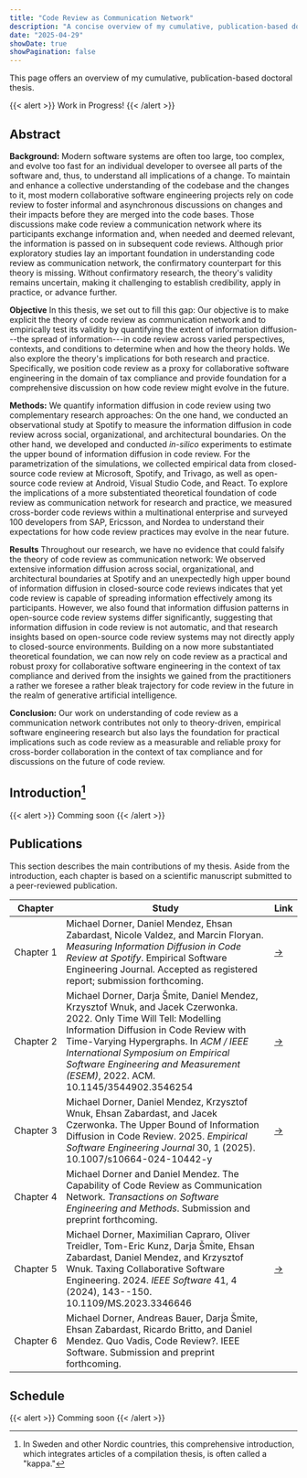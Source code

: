 ```yaml
---
title: "Code Review as Communication Network"
description: "A concise overview of my cumulative, publication-based doctoral thesis on code review as communication network"
date: "2025-04-29"
showDate: true
showPagination: false
---
```


This page offers an overview of my cumulative, publication-based doctoral thesis.

{{< alert >}}
Work in Progress!
{{< /alert >}}

## Abstract

**Background:** Modern software systems are often too large, too complex, and evolve too fast for an individual developer to oversee all parts of the software and, thus, to understand all implications of a change. To maintain and enhance a collective understanding of the codebase and the changes to it, most modern collaborative software engineering projects rely on code review to foster informal and asynchronous discussions on changes and their impacts before they are merged into the code bases. Those discussions make code review a communication network where its participants exchange information and, when needed and deemed relevant, the information is passed on in subsequent code reviews. Although prior exploratory studies lay an important foundation in understanding code review as communication network, the confirmatory counterpart for this theory is missing. Without confirmatory research, the theory's validity remains uncertain, making it challenging to establish credibility, apply in practice, or advance further.

**Objective** In this thesis, we set out to fill this gap: Our objective is to make explicit the theory of code review as communication network and to empirically test its validity by quantifying the extent of information diffusion---the spread of information---in code review across varied perspectives, contexts, and conditions to determine when and how the theory holds. We also explore the theory's implications for both research and practice. Specifically, we position code review as a proxy for collaborative software engineering in the domain of tax compliance and provide foundation for a comprehensive discussion on how code review might evolve in the future.

**Methods:** We quantify information diffusion in code review using two complementary research approaches: On the one hand, we conducted an observational study at Spotify to measure the information diffusion in code review across social, organizational, and architectural boundaries. On the other hand, we developed and conducted *in-silico* experiments to estimate the upper bound of information diffusion in code review. For the parametrization of the simulations, we collected empirical data from closed-source code review at Microsoft, Spotify, and Trivago, as well as open-source code review at Android, Visual Studio Code, and React. To explore the implications of a more substentiated theoretical foundation of code review as communication network for research and practice, we measured cross-border code reviews within a multinational enterprise and surveyed 100 developers from SAP, Ericsson, and Nordea to understand their expectations for how code review practices may evolve in the near future.

**Results** Throughout our research, we have no evidence that could falsify the theory of code review as communication network: We observed extensive information diffusion across social, organizational, and architectural boundaries at Spotify and an unexpectedly high upper bound of information diffusion in closed-source code reviews indicates that yet code review is capable of spreading information effectively among its participants. However, we also found that information diffusion patterns in open-source code review systems differ significantly, suggesting that information diffusion in code review is not automatic, and that research insights based on open-source code review systems may not directly apply to closed-source environments. Building on a now more substantiated theoretical foundation, we can now rely on code review as a practical and robust proxy for collaborative software engineering in the context of tax compliance and derived from the insights we gained from the practitioners a rather we foresee a rather bleak trajectory for code review in the future in the realm of generative artificial intelligence.

**Conclusion:** Our work on understanding of code review as a communication network contributes not only to theory-driven, empirical software engineering research but also lays the foundation for practical implications such as code review as a measurable and reliable proxy for cross-border collaboration in the context of tax compliance and for discussions on the future of code review.

## Introduction[^1]

[^1]: In Sweden and other Nordic countries, this comprehensive introduction, which integrates articles of a compilation thesis, is often called a "kappa."

{{< alert >}}
Comming soon
{{< /alert >}}

## Publications

This section describes the main contributions of my thesis. Aside from the introduction, each chapter is based on a scientific manuscript submitted to a peer-reviewed publication.

| Chapter | Study | Link |
|---|---|---|
| Chapter&nbsp;1 | Michael Dorner, Daniel Mendez, Ehsan Zabardast, Nicole Valdez, and Marcin Floryan. *Measuring Information Diffusion in Code Review at Spotify*. Empirical Software Engineering Journal. Accepted as registered report; submission forthcoming. | <a href="/publications/measuring-information-diffusion-in-code-review-at-spotify/" target="_blank" rel="noopener">→</a> |
| Chapter&nbsp;2 | Michael Dorner, Darja Šmite, Daniel Mendez, Krzysztof Wnuk, and Jacek Czerwonka. 2022. Only Time Will Tell: Modelling Information Diffusion in Code Review with Time-Varying Hypergraphs. In *ACM / IEEE International Symposium on Empirical Software Engineering and Measurement (ESEM)*, 2022. ACM. 10.1145/3544902.3546254 | <a href="/publications/only-time-will-tell/" target="_blank" rel="noopener">→</a> |
| Chapter&nbsp;3 | Michael Dorner, Daniel Mendez, Krzysztof Wnuk, Ehsan Zabardast, and Jacek Czerwonka. The Upper Bound of Information Diffusion in Code Review. 2025. *Empirical Software Engineering Journal* 30, 1 (2025). 10.1007/s10664-024-10442-y | <a href="/publications/upper-bound-of-information-diffusion-in-code-review/" target="_blank" rel="noopener">→</a> |
| Chapter&nbsp;4 | Michael Dorner and Daniel Mendez. The Capability of Code Review as Communication Network. *Transactions on Software Engineering and Methods*. Submission and preprint forthcoming. | []() |
| Chapter&nbsp;5 | Michael Dorner, Maximilian Capraro, Oliver Treidler, Tom-Eric Kunz, Darja Šmite, Ehsan Zabardast, Daniel Mendez, and Krzysztof Wnuk. Taxing Collaborative Software Engineering. 2024. *IEEE Software* 41, 4 (2024), 143--150. 10.1109/MS.2023.3346646 | <a href="/publications/taxing-collaborative-software-engineering/" target="_blank" rel="noopener">→</a> |
| Chapter&nbsp;6 | Michael Dorner, Andreas Bauer, Darja Šmite, Ehsan Zabardast, Ricardo Britto, and Daniel Mendez. Quo Vadis, Code Review?. IEEE Software. Submission and preprint forthcoming. | []() |

## Schedule

{{< alert >}}
Comming soon
{{< /alert >}}
